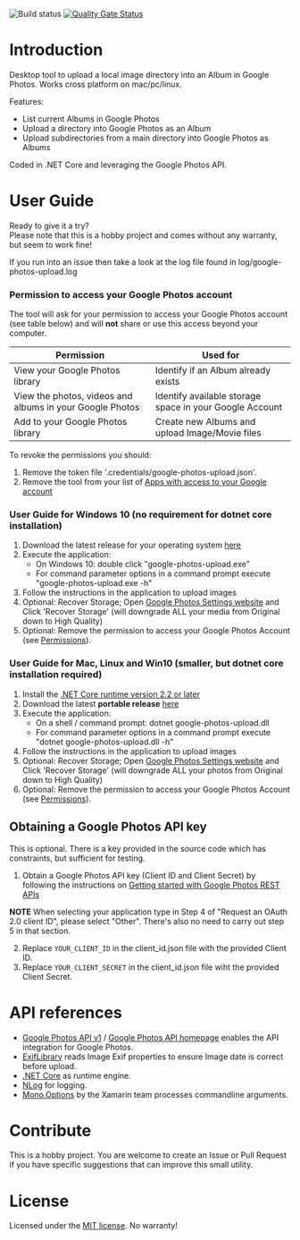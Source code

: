 ![Build status](https://runerasmussen.visualstudio.com/google-photos-upload/_apis/build/status/google-photos-upload-CI-Github)
[![Quality Gate Status](https://sonarcloud.io/api/project_badges/measure?project=runerasmussen_google-photos-upload&metric=alert_status)](https://sonarcloud.io/dashboard?id=runerasmussen_google-photos-upload)

# Introduction
Desktop tool to upload a local image directory into an Album in Google Photos. Works cross platform on mac/pc/linux.

Features:
* List current Albums in Google Photos
* Upload a directory into Google Photos as an Album
* Upload subdirectories from a main directory into Google Photos as Albums

Coded in .NET Core and leveraging the Google Photos API.


# User Guide
Ready to give it a try?<br />
Please note that this is a hobby project and comes without any warranty, but seem to work fine!

If you run into an issue then take a look at the log file found in log/google-photos-upload.log


### Permission to access your Google Photos account
The tool will ask for your permission to access your Google Photos account (see table below) and will **not** share or use this access beyond your computer.

Permission | Used for
------------ | -------------
View your Google Photos library | Identify if an Album already exists
View the photos, videos and albums in your Google Photos | Identify available storage space in your Google Account
Add to your Google Photos library | Create new Albums and upload Image/Movie files

To revoke the permissions you should:
1. Remove the token file '.credentials/google-photos-upload.json'.
2. Remove the tool from your list of [Apps with access to your Google account](https://myaccount.google.com/permissions)

### User Guide for Windows 10 (no requirement for dotnet core installation)
1. Download the latest release for your operating system [here](https://github.com/runerasmussen/google-photos-upload/releases/latest)
2. Execute the application:
   * On Windows 10: double click "google-photos-upload.exe"
   * For command parameter options in a command prompt execute "google-photos-upload.exe -h"
3. Follow the instructions in the application to upload images
4. Optional: Recover Storage; Open [Google Photos Settings website](https://photos.google.com/settings)
and Click 'Recover Storage' (will downgrade ALL your media from Original down to High Quality)
5. Optional: Remove the permission to access your Google Photos Account (see [Permissions](#Permission-to-access-your-Google-Photos-account)).

### User Guide for Mac, Linux and Win10 (smaller, but dotnet core installation required)
1. Install the [.NET Core runtime version 2.2 or later](https://www.microsoft.com/net/download)
2. Download the latest **portable release** [here](https://github.com/runerasmussen/google-photos-upload/releases/latest)
3. Execute the application:
   * On a shell / command prompt: dotnet google-photos-upload.dll
   * For command parameter options in a command prompt execute "dotnet google-photos-upload.dll -h"
4. Follow the instructions in the application to upload images
5. Optional: Recover Storage; Open [Google Photos Settings website](https://photos.google.com/settings)
and Click 'Recover Storage' (will downgrade ALL your photos from Original down to High Quality)
6. Optional: Remove the permission to access your Google Photos Account (see [Permissions](#Permission-to-access-your-Google-Photos-account)).



## Obtaining a Google Photos API key
This is optional. There is a key provided in the source code which has constraints, but sufficient for testing.
1. Obtain a Google Photos API key (Client ID and Client Secret) by following the instructions on [Getting started with Google Photos REST APIs](https://developers.google.com/photos/library/guides/get-started)

**NOTE** When selecting your application type in Step 4 of "Request an OAuth 2.0 client ID", please select "Other". There's also no need to carry out step 5 in that section.

2. Replace `YOUR_CLIENT_ID` in the client_id.json file with the provided Client ID. 
3. Replace `YOUR_CLIENT_SECRET` in the client_id.json file wiht the provided Client Secret.


# API references
* [Google Photos API v1](https://www.nuget.org/packages/Google.Apis.PhotosLibrary.v1/) / [Google Photos API homepage](https://developers.google.com/photos/) enables the API integration for Google Photos.
* [ExifLibrary](https://github.com/devedse/exiflibrary) reads Image Exif properties to ensure Image date is correct before upload.
* [.NET Core](https://dot.net) as runtime engine.
* [NLog](https://nlog-project.org/) for logging.
* [Mono.Options](https://github.com/xamarin/XamarinComponents/tree/master/XPlat/Mono.Options) by the Xamarin team processes commandline arguments.


# Contribute
This is a hobby project. 
You are welcome to create an Issue or Pull Request if you have specific suggestions that can improve this small utility. 


# License
Licensed under the [MIT license](LICENSE.md). No warranty!
